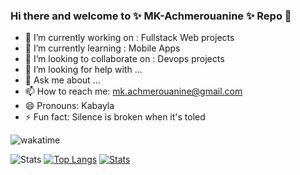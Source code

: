 ### Hi there and welcome to ✨ MK-Achmerouanine ✨ Repo 👋


- 🔭 I’m currently working on : Fullstack Web projects
- 🌱 I’m currently learning : Mobile Apps
- 👯 I’m looking to collaborate on : Devops projects
- 🤔 I’m looking for help with ...
- 💬 Ask me about ...
- 📫 How to reach me: mk.achmerouanine@gmail.com
- 😄 Pronouns: Kabayla
- ⚡ Fun fact: Silence is broken when it's toled

![wakatime](https://wakatime.com/badge/user/bc6df760-aa56-4ed5-9a95-86b156b2f4cb.svg)

<!--START_SECTION:waka--><!--END_SECTION:waka-->
![Stats](https://github-readme-stats.vercel.app/api?username=MK-Achmerouanine&theme=gotham&show_icons=true)
[![Top Langs](https://github-readme-stats.vercel.app/api/top-langs/?username=MK-Achmerouanine&layout=pie)](https://github.com/MK-Achmerouanine)
[![Stats](https://github-readme-stats.vercel.app/api/wakatime?username=Kabayla&layout=compact)](https://github.com/MK-Achmerouanine)

